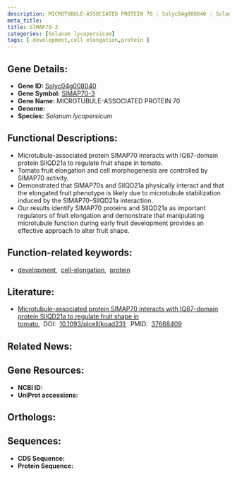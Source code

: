 ```yaml
---
description: MICROTUBULE-ASSOCIATED PROTEIN 70 ; Solyc04g008040 ; Solanum lycopersicum
meta_title:
title: SlMAP70-3
categories: [Solanum lycopersicum]
tags: [ development,cell elongation,protein ]
---
```


## Gene Details:
- **Gene ID:** [Solyc04g008040]()
- **Gene Symbol:** <u>SlMAP70-3</u>
- **Gene Name:** MICROTUBULE-ASSOCIATED PROTEIN 70
- **Genome:** []()
- **Species:** *Solanum lycopersicum*

## Functional Descriptions:
   - Microtubule-associated protein SlMAP70 interacts with IQ67-domain protein SlIQD21a to regulate fruit shape in tomato.
   - Tomato fruit elongation and cell morphogenesis are controlled by SlMAP70 activity.
   - Demonstrated that SlMAP70s and SlIQD21a physically interact and that the elongated fruit phenotype is likely due to microtubule stabilization induced by the SlMAP70–SlIQD21a interaction.
   - Our results identify SlMAP70 proteins and SlIQD21a as important regulators of fruit elongation and demonstrate that manipulating microtubule function during early fruit development provides an effective approach to alter fruit shape.

## Function-related keywords:
   - [development](/tags/development/),&nbsp;&nbsp;[cell-elongation](/tags/cell-elongation/),&nbsp;&nbsp;[protein](/tags/protein/)

## Literature:
   - [Microtubule-associated protein SlMAP70 interacts with IQ67-domain protein SlIQD21a to regulate fruit shape in tomato.](https://doi.org/10.1093/plcell/koad231)&nbsp;&nbsp;DOI:&nbsp;&nbsp;[10.1093/plcell/koad231](https://doi.org/10.1093/plcell/koad231);&nbsp;&nbsp;PMID:&nbsp;&nbsp;[37668409](https://pubmed.ncbi.nlm.nih.gov/37668409/)

## Related News:

## Gene Resources:
- **NCBI ID:**  [](https://www.ncbi.nlm.nih.gov/gene/?term=)
- **UniProt accessions:**  [](https://www.uniprot.org/uniprotkb//entry)

## Orthologs:

## Sequences:
- **CDS Sequence:**
- **Protein Sequence:**
